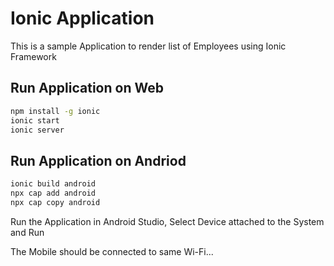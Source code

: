 # Ionic Application

This is a sample Application to render list of Employees using Ionic Framework

## Run Application on Web

```bash
npm install -g ionic
ionic start
ionic server
```

## Run Application on Andriod

```bash
ionic build android
npx cap add android
npx cap copy android
```

Run the Application in Android Studio, Select Device attached to the System and Run

The Mobile should be connected to same Wi-Fi...